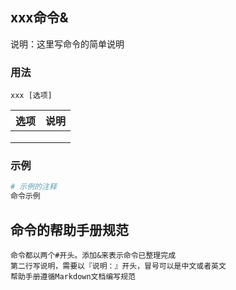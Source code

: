 ## xxx命令&
说明：这里写命令的简单说明

### 用法
```
xxx [选项]
```

| 选项 | 说明
| --- | ---
|  | 
|  | 
|  | 

### 示例
```sh
# 示例的注释
命令示例

```

## 命令的帮助手册规范
```
命令都以两个#开头。添加&来表示命令已整理完成
第二行写说明，需要以『说明：』开头，冒号可以是中文或者英文
帮助手册遵循Markdown文档编写规范
```

